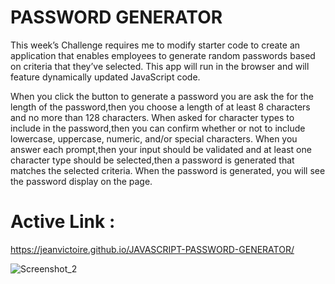 # PASSWORD GENERATOR

This week’s Challenge requires me to modify starter code to create an application that enables employees to generate random passwords based on criteria that they’ve selected. This app will run in the browser and will feature dynamically updated JavaScript code.

When you click the button to generate a password you are ask the for the length of the password,then you choose a length of at least 8 characters and no more than 128 characters.
When asked for character types to include in the password,then you can confirm whether or not to include lowercase, uppercase, numeric, and/or special characters.
When you answer each prompt,then your input should be validated and at least one character type should be selected,then a password is generated that matches the selected criteria.
When the password is generated, you will see the password display on the page.

# Active Link :
https://jeanvictoire.github.io/JAVASCRIPT-PASSWORD-GENERATOR/

![Screenshot_2](https://user-images.githubusercontent.com/100246393/168654700-e776db10-eaea-44fb-8ff7-895156b7ab17.png)

